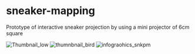# sneaker-mapping

Prototype of interactive sneaker projection by using a mini projector of 6cm square

![Thumbnail_low](https://user-images.githubusercontent.com/65750938/170274432-b9c7d076-7ea5-4cfe-9515-d1be7c69b585.jpg)
![thumnbnail_bird](https://user-images.githubusercontent.com/65750938/170274459-35f839df-afa2-4d17-998c-51b65fcdb2be.jpg)
![infograohics_snkpm](https://user-images.githubusercontent.com/65750938/170274478-b3e42459-f957-4aa7-8770-b13046eb8bad.jpg)
